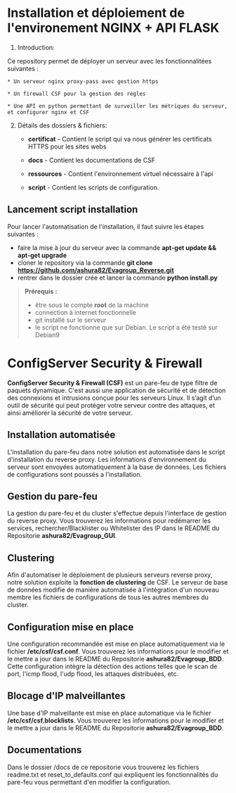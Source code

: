 # Installation et déploiement de l'environement NGINX + API FLASK

1. Introduction:

Ce repository permet de déployer un serveur avec les fonctionnalitées suivantes :

    * Un serveur nginx proxy-pass avec gestion https

    * Un firewall CSF pour la gestion des règles
    
    * Une API en python permettant de surveiller les métriques du serveur, et configurer nginx et CSF

2. Détails des dossiers & fichiers:
  
   * **certificat** - Contient le script qui va nous générer les certificats HTTPS pour les sites webs
   
   * **docs** - Contient les documentations de CSF
   
   * **ressources** - Contient l'environnement virtuel nécessaire à l'api

   * **script** - Contient les scripts de configuration.
   
   
## Lancement script installation

Pour lancer l'automatisation de l'installation, il faut suivre les étapes suivantes :

- faire la mise à jour du serveur avec la commande **apt-get update && apt-get upgrade**
- cloner le repository via la commande **git clone https://github.com/ashura82/Evagroup_Reverse.git**
- rentrer dans le dossier crée et lancer la commande **python install.py**

>**Prérequis :**
>  - être sous le compte **root** de la machine
>  - connection à internet fonctionnelle
>  - git installé sur le serveur
>  - le script ne fonctionne que sur Debian. Le script a été testé sur Debian9    
 
# ConfigServer Security & Firewall

**ConfigServer Security & Firewall (CSF)** est un pare-feu de type filtre de paquets dynamique. C'est aussi une application de sécurité et de détection des connexions et intrusions conçue pour les serveurs Linux. Il s’agit d’un outil de sécurité qui peut protéger votre serveur contre des attaques, et ainsi améliorer la sécurité de votre serveur.


## Installation automatisée

L'installation du pare-feu dans notre solution est automatisée dans le script d'installation du reverse proxy. Les informations d'environnement du serveur sont envoyées automatiquement à la base de données. Les fichiers de configurations sont poussés a l'installation.


## Gestion du pare-feu

La gestion du pare-feu et du cluster s'effectue depuis l'interface de gestion du reverse proxy. Vous trouverez les informations pour redémarrer les services, rechercher/Blacklister ou Whitelister des IP dans le README du Repositorie **ashura82/Evagroup_GUI**.


## Clustering

Afin d'automatiser le déploiement de plusieurs serveurs reverse proxy, notre solution exploite la **fonction de clustering** de CSF. Le serveur de base de données modifie de manière automatisée à l'intégration d'un nouveau membre les fichiers de configurations de tous les autres membres du cluster.


## Configuration mise en place

Une configuration recommandée est mise en place automatiquement via le fichier **/etc/csf/csf.conf**. Vous trouverez les informations pour le modifier et le mettre a jour dans le README du Repositorie **ashura82/Evagroup_BDD**.
Cette configuration intègre la détection des actions telles que le scan de port, l'icmp flood, l'udp flood, les attaques distribuées, etc.


## Blocage d'IP malveillantes

Une base d'IP malveillante est mise en place automatique via le fichier **/etc/csf/csf.blocklists**. Vous trouverez les informations pour le modifier et le mettre a jour dans le README du Repositorie **ashura82/Evagroup_BDD**.


## Documentations

Dans le dossier /docs de ce repositorie vous trouverez les fichiers readme.txt et reset_to_defaults.conf qui expliquent les fonctionnalités du pare-feu vous permettant d'en modifier la configuration.

